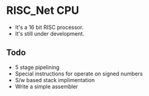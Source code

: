 # RISC_Net CPU

- It's a 16 bit RISC processor.
- It's still under development.

## Todo

- 5 stage pipelining
- Special instructions for operate on signed numbers
- S/w based stack implimentation
- Write a simple assembler
